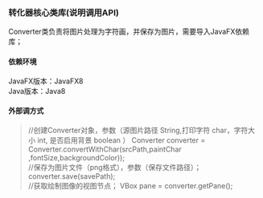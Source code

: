 ### 转化器核心类库(说明调用API)

Converter类负责将图片处理为字符画，并保存为图片，需要导入JavaFX依赖库；  

#### 依赖环境
JavaFX版本：JavaFX8  
Java版本：Java8

#### 外部调方式
>//创建Converter对象，参数（源图片路径 String,打印字符 char，字符大小 int, 是否启用背景 boolean ）
Converter converter = Converter.convertWithChar(srcPath,paintChar ,fontSize,backgroundColor));  
//保存为图片文件（png格式），参数（保存文件路径）；
converter.save(savePath);  
//获取绘制图像的视图节点；
VBox pane = converter.getPane();  


